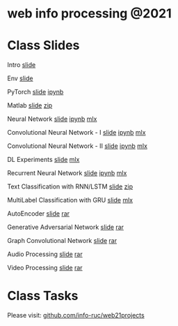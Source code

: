 # web info processing @2021


# Class Slides

Intro [slide](https://info-ruc.github.io/web21/Web@21.pdf) 

Env [slide](https://info-ruc.github.io/web21/env.pdf) 

PyTorch [slide](https://info-ruc.github.io/web21/pytorch.pdf) [ipynb](https://github.com/info-ruc/web21/blob/master/pytorch-tut.ipynb)

Matlab [slide](https://info-ruc.github.io/web21/matlab.pdf) [zip](https://github.com/info-ruc/web21/blob/master/deeplearning_course_files.zip)

Neural Network [slide](https://info-ruc.github.io/web21/nn.pdf) [ipynb](https://github.com/info-ruc/web21/blob/master/nn.ipynb) [mlx](https://github.com/info-ruc/web21/blob/master/lr_network.mlx)

Convolutional Neural Network - I [slide](https://info-ruc.github.io/web21/cnn1.pdf) [ipynb](https://github.com/info-ruc/web21/blob/master/cnn1.ipynb) [mlx](https://github.com/info-ruc/web21/blob/master/cnn1.mlx)

Convolutional Neural Network - II [slide](https://info-ruc.github.io/web21/cnn2.pdf) [ipynb](https://github.com/info-ruc/web21/blob/master/cnn2.ipynb) [mlx](https://github.com/info-ruc/web21/blob/master/cnn2.mlx)

DL Experiments [slide](https://info-ruc.github.io/web21/dl_exp.pdf) [mlx](https://github.com/info-ruc/web21/blob/master/dl_exp.mlx)

Recurrent Neural Network [slide](https://info-ruc.github.io/web21/rnn.pdf) [ipynb](https://github.com/info-ruc/web21/blob/master/rnn.ipynb) [mlx](https://github.com/info-ruc/web21/blob/master/rnn.mlx)

Text Classification with RNN/LSTM [slide](https://info-ruc.github.io/web21/lstm.pdf) [zip](https://github.com/info-ruc/web21/blob/master/lstm.zip)

MultiLabel Classification with GRU [slide](https://info-ruc.github.io/web21/multilabel.pdf) [mlx](https://github.com/info-ruc/web21/blob/master/MultiLabelTextClassificationUsingDeepLearningExample.mlx)

AutoEncoder [slide](https://info-ruc.github.io/web21/ae.pdf) [rar](https://github.com/info-ruc/web21/blob/master/GenerateTextUsingAutoencodersExample.rar)

Generative Adversarial Network [slide](https://info-ruc.github.io/web21/gan.pdf) [rar](https://github.com/info-ruc/web21/blob/master/gan.rar)

Graph Convolutional Network [slide](https://info-ruc.github.io/web21/gcn.pdf) [rar](https://github.com/info-ruc/web21/blob/master/gcn.rar)

Audio Processing [slide](https://info-ruc.github.io/web21/audio.pdf) [rar](https://github.com/info-ruc/web21/blob/master/audio.rar)

Video Processing [slide](https://info-ruc.github.io/web21/video.pdf) [rar](https://github.com/info-ruc/web21/blob/master/video.rar)

# Class Tasks 

Please visit: [github.com/info-ruc/web21projects](https://github.com/info-ruc/web21projects/blob/main/webtasks.md)

